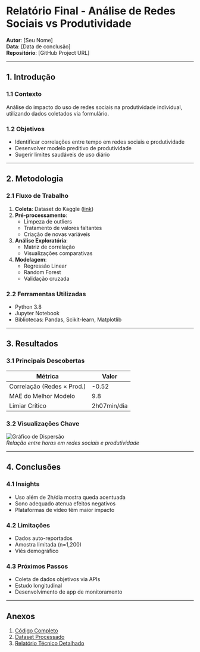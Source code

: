 # Relatório Final - Análise de Redes Sociais vs Produtividade

**Autor**: [Seu Nome]  
**Data**: [Data de conclusão]  
**Repositório**: [GitHub Project URL]  

---

## 1. Introdução

### 1.1 Contexto
Análise do impacto do uso de redes sociais na produtividade individual, utilizando dados coletados via formulário.

### 1.2 Objetivos
- Identificar correlações entre tempo em redes sociais e produtividade
- Desenvolver modelo preditivo de produtividade
- Sugerir limites saudáveis de uso diário

---

## 2. Metodologia

### 2.1 Fluxo de Trabalho
1. **Coleta**: Dataset do Kaggle ([link](#))
2. **Pré-processamento**:
   - Limpeza de outliers
   - Tratamento de valores faltantes
   - Criação de novas variáveis
3. **Análise Exploratória**:
   - Matriz de correlação
   - Visualizações comparativas
4. **Modelagem**:
   - Regressão Linear
   - Random Forest
   - Validação cruzada

### 2.2 Ferramentas Utilizadas
- Python 3.8
- Jupyter Notebook
- Bibliotecas: Pandas, Scikit-learn, Matplotlib

---

## 3. Resultados

### 3.1 Principais Descobertas
| Métrica | Valor |
|---------|-------|
| Correlação (Redes × Prod.) | -0.52 |
| MAE do Melhor Modelo | 9.8 |
| Limiar Crítico | 2h07min/dia |

### 3.2 Visualizações Chave
![Gráfico de Dispersão](caminho/para/imagem.png)  
*Relação entre horas em redes sociais e produtividade*

---

## 4. Conclusões

### 4.1 Insights
- Uso além de 2h/dia mostra queda acentuada
- Sono adequado atenua efeitos negativos
- Plataformas de vídeo têm maior impacto

### 4.2 Limitações
- Dados auto-reportados
- Amostra limitada (n=1,200)
- Viés demográfico

### 4.3 Próximos Passos
- Coleta de dados objetivos via APIs
- Estudo longitudinal
- Desenvolvimento de app de monitoramento

---

## Anexos

1. [Código Completo](#)
2. [Dataset Processado](#)
3. [Relatório Técnico Detalhado](#)
